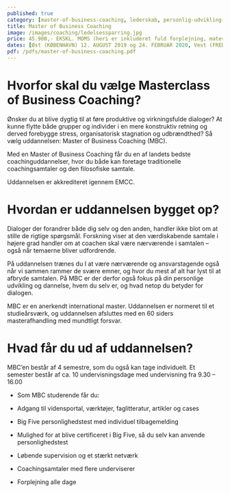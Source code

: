 ```yaml
---
published: true
category: [master-of-business-coaching, lederskab, personlig-udvikling-og-transition]
title: Master of Business Coaching
image: /images/coaching/ledelsessparring.jpg
price: 45.900,- EKSKL. MOMS (heri er inkluderet fuld forplejning, materialer og rejse)
dates: [Øst (KØBENHAVN) 12. AUGUST 2019 og 24. FEBRUAR 2020, Vest (FREDERICIA) 9. OKTOBER 2019]
pdf: /pdfs/master-of-business-coaching.pdf
---
```


# Hvorfor skal du vælge Masterclass of Business Coaching?

Ønsker du at blive dygtig til at føre produktive og virkningsfulde dialoger? At kunne flytte både grupper og individer i en mere konstruktiv retning og derved forebygge stress, organisatorisk stagnation og udbrændthed? Så vælg uddannelsen: Master of Business Coaching (MBC). 

Med en Master of Business Coaching får du en af landets bedste coachinguddannelser, hvor du både kan foretage traditionelle coachingsamtaler og den filosofiske samtale. 

Uddannelsen er akkrediteret igennem EMCC. 


# Hvordan er uddannelsen bygget op?

Dialoger der forandrer både dig selv og den anden, handler ikke blot om at stille de rigtige spørgsmål. Forskning viser at den værdiskabende samtale i højere grad handler om at coachen skal være nærværende i samtalen – også når temaerne bliver udfordrende. 

På uddannelsen trænes du I at være nærværende og ansvarstagende også når vi sammen rammer de svære emner, og hvor du mest af alt har lyst til at afbryde samtalen. På MBC er der derfor også fokus på din personlige udvikling og dannelse, hvem du selv er, og hvad netop du betyder for dialogen. 

MBC er en anerkendt international master. Uddannelsen er normeret til et studieårsværk, og uddannelsen afsluttes med en 60 siders masterafhandling med mundtligt forsvar. 

# Hvad får du ud af uddannelsen?

MBC’en består af 4 semestre, som du også kan tage individuelt. Et semester består af ca. 10 undervisningsdage med undervisning fra 9.30 – 16.00 

- Som MBC studerende får du: 

- Adgang til vidensportal, værktøjer, faglitteratur, artikler og cases 

- Big Five personlighedstest med individuel tilbagemelding 

- Mulighed for at blive certificeret i Big Five, så du selv kan anvende personlighedstest 

- Løbende supervision og et stærkt netværk 

- Coachingsamtaler med flere underviserer 

- Forplejning alle dage 